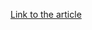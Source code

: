 [Link to the article](https://www.cyber.gov.au/about-us/view-all-content/alerts-and-advisories/apt40-advisory-prc-mss-tradecraft-in-action)
